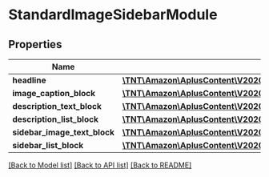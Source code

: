 # StandardImageSidebarModule

## Properties
Name | Type | Description | Notes
------------ | ------------- | ------------- | -------------
**headline** | [**\TNT\Amazon\AplusContent\V20201101\Model\TextComponent**](TextComponent.md) |  | [optional] 
**image_caption_block** | [**\TNT\Amazon\AplusContent\V20201101\Model\StandardImageCaptionBlock**](StandardImageCaptionBlock.md) |  | [optional] 
**description_text_block** | [**\TNT\Amazon\AplusContent\V20201101\Model\StandardTextBlock**](StandardTextBlock.md) |  | [optional] 
**description_list_block** | [**\TNT\Amazon\AplusContent\V20201101\Model\StandardTextListBlock**](StandardTextListBlock.md) |  | [optional] 
**sidebar_image_text_block** | [**\TNT\Amazon\AplusContent\V20201101\Model\StandardImageTextBlock**](StandardImageTextBlock.md) |  | [optional] 
**sidebar_list_block** | [**\TNT\Amazon\AplusContent\V20201101\Model\StandardTextListBlock**](StandardTextListBlock.md) |  | [optional] 

[[Back to Model list]](../README.md#documentation-for-models) [[Back to API list]](../README.md#documentation-for-api-endpoints) [[Back to README]](../README.md)


